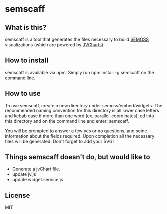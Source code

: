 # semscaff

## What is this?
semscaff is a tool that generates the files necessary to build 
[SEMOSS](http://semoss.org/) visualizations (which are powered by [JVCharts](https://github.com/vrut57/jvCharts)). 

## How to install
semscaff is available via npm. Simply run npm install -g semscaff on the 
command line.

## How to use
To use semscaff, create a new directory under semoss/embed/widgets. The recommended 
naming convention for this directory is all lower case letters and kebab case if more than one word (ex. parallel-coordinates).
cd into this directory and on the command line and enter: semscaff.

You will be prompted to answer a few yes or no questions, and some information 
about the fields required. Upon completion all the necessary files will be generated.
Don't forget to add your SVG!

## Things semscaff doesn't do, but would like to
* Generate a jvChart file.
* update jv.js
* update widget.service.js

## License
MIT